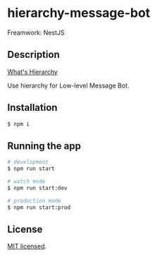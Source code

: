 # hierarchy-message-bot

Freamwork: NestJS

## Description

[What's Hierarchy](https://en.wikipedia.org/wiki/Hierarchy) 

Use hierarchy for Low-level Message Bot.

## Installation

```bash
$ npm i
```

## Running the app

```bash
# development
$ npm run start

# watch mode
$ npm run start:dev

# production mode
$ npm run start:prod
```

## License

[MIT licensed](LICENSE).
